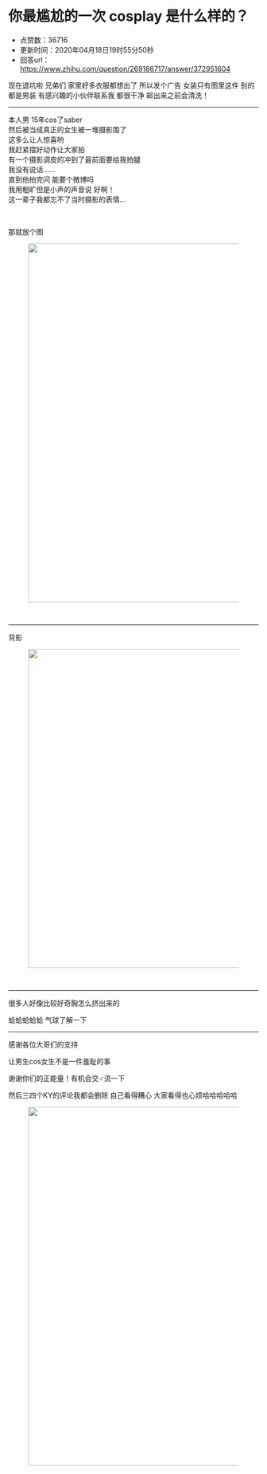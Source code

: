 # 你最尴尬的一次 cosplay 是什么样的？
- 点赞数：36716
- 更新时间：2020年04月18日19时55分50秒
- 回答url：https://www.zhihu.com/question/269186717/answer/372951604
<body>
 <p data-pid="VP93x4ry">现在退坑啦 兄弟们 家里好多衣服都想出了 所以发个广告 女装只有图里这件 别的都是男装 有感兴趣的小伙伴联系我 都很干净 邮出来之前会清洗！</p>
 <hr>
 <p data-pid="Huk-y5pQ">本人男 15年cos了saber<br>
  然后被当成真正的女生被一堆摄影围了<br>
  这多么让人惊喜哟<br>
  我赶紧摆好动作让大家拍<br>
  有一个摄影调皮的冲到了最前面要给我拍腿<br>
  我没有说话……<br>
  直到他拍完问 能要个微博吗<br>
  我用粗旷但是小声的声音说 好啊！<br>
  这一辈子我都忘不了当时摄影的表情...</p>
 <p class="ztext-empty-paragraph"><br></p>
 <p data-pid="RHTLOdRn">那就放个图</p>
 <figure data-size="normal">
  <img src="https://pic1.zhimg.com/50/v2-7728e3341bee83bfbd939acc4825ce59_720w.jpg?source=1940ef5c" data-rawwidth="720" data-rawheight="893" data-size="normal" data-original-token="v2-f661194698055c72a317758577e44de1" data-default-watermark-src="https://pic1.zhimg.com/50/v2-bc8a2e5c43d67baccf1dc8d225faa799_720w.jpg?source=1940ef5c" class="origin_image zh-lightbox-thumb" width="720" data-original="https://pic1.zhimg.com/v2-7728e3341bee83bfbd939acc4825ce59_r.jpg?source=1940ef5c">
 </figure>
 <p class="ztext-empty-paragraph"><br></p>
 <hr>
 <p data-pid="GFEj_q7g">背影</p>
 <figure data-size="normal">
  <img src="https://picx.zhimg.com/50/v2-8af0f776e85cecf4c8071ae10f8318ab_720w.jpg?source=1940ef5c" data-rawwidth="640" data-rawheight="640" data-size="normal" data-original-token="v2-9c627960b00c8f51343a7ebcdf3c8764" data-default-watermark-src="https://pic1.zhimg.com/50/v2-3c025e075177f6b12a0e4dd4a0759a21_720w.jpg?source=1940ef5c" class="origin_image zh-lightbox-thumb" width="640" data-original="https://pic1.zhimg.com/v2-8af0f776e85cecf4c8071ae10f8318ab_r.jpg?source=1940ef5c">
 </figure>
 <p class="ztext-empty-paragraph"><br></p>
 <hr>
 <p data-pid="eg33uw8T">很多人好像比较好奇胸怎么挤出来的</p>
 <p data-pid="oeENHNZD">蛤蛤蛤蛤蛤 气球了解一下</p>
 <hr>
 <p data-pid="zf9b6sAw">感谢各位大哥们的支持</p>
 <p data-pid="uv2VkxY0">让男生cos女生不是一件羞耻的事</p>
 <p data-pid="4CbtrsS0">谢谢你们的正能量！有机会交♂流一下</p>
 <p data-pid="fnOicCX0">然后三四个KY的评论我都会删除 自己看得糟心 大家看得也心烦哈哈哈哈哈</p>
 <figure data-size="normal">
  <img src="https://picx.zhimg.com/50/v2-4df1f198cd5c049528c4b214e90e1bbd_720w.jpg?source=1940ef5c" data-rawwidth="720" data-rawheight="480" data-size="normal" data-original-token="v2-eccc846eab81dfe32685074dfbcbf737" data-default-watermark-src="https://pic1.zhimg.com/50/v2-b2f22be1b2efbfa5cd65b7ea351af29e_720w.jpg?source=1940ef5c" class="origin_image zh-lightbox-thumb" width="720" data-original="https://picx.zhimg.com/v2-4df1f198cd5c049528c4b214e90e1bbd_r.jpg?source=1940ef5c">
 </figure>
 <p></p>
</body>
